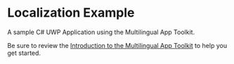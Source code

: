 
# Localization Example

A sample C# UWP Application using the Multilingual App Toolkit.

Be sure to review the [Introduction to the Multilingual App Toolkit](https://channel9.msdn.com/Series/Introducing-Windows-8/Introduction-to-the-Multilingual-App-Toolkit) to help you get started.
